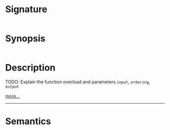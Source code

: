 # Signature
```vikid-signature
```

# Synopsis
```vikid-synopsis
```

# Description
TODO: Explain the function overload and parameters `input`, `ordering`, `output`

[more...](ordering)

----
# Semantics